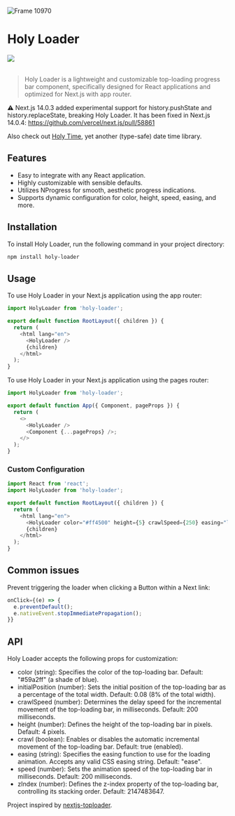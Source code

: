 ![Frame 10970](https://github.com/tomcru/holy-loader/assets/35841182/23b8e2fa-390b-413d-9fa6-258b44c39ff9)

<h1>Holy Loader</h1>
<a href="https://www.npmjs.com/package/holy-loader"><img src="https://img.shields.io/npm/v/holy-loader.svg?style=flat" /></a>
<br>
<br>

> Holy Loader is a lightweight and customizable top-loading progress bar component, specifically designed for React applications and optimized for Next.js with app router.

⚠️ Next.js 14.0.3 added experimental support for history.pushState and history.replaceState, breaking Holy Loader. It has been fixed in Next.js 14.0.4: https://github.com/vercel/next.js/pull/58861

Also check out [Holy Time](https://github.com/badosz0/holy-time), yet another (type-safe) date time library.

## Features

- Easy to integrate with any React application.
- Highly customizable with sensible defaults.
- Utilizes NProgress for smooth, aesthetic progress indications.
- Supports dynamic configuration for color, height, speed, easing, and more.

## Installation

To install Holy Loader, run the following command in your project directory:

```bash
npm install holy-loader
```

## Usage

To use Holy Loader in your Next.js application using the app router:

```typescript
import HolyLoader from 'holy-loader';

export default function RootLayout({ children }) {
  return (
    <html lang="en">
      <HolyLoader />
      {children}
    </html>
  );
}
```

To use Holy Loader in your Next.js application using the pages router:

```typescript
import HolyLoader from 'holy-loader';

export default function App({ Component, pageProps }) {
  return (
    <>
      <HolyLoader />
      <Component {...pageProps} />;
    </>
  );
}
```

### Custom Configuration

```typescript
import React from 'react';
import HolyLoader from 'holy-loader';

export default function RootLayout({ children }) {
  return (
    <html lang="en">
      <HolyLoader color="#ff4500" height={5} crawlSpeed={250} easing="linear" />
      {children}
    </html>
  );
}
```

## Common issues

Prevent triggering the loader when clicking a Button within a Next link:

```typescript
onClick={(e) => {
  e.preventDefault();
  e.nativeEvent.stopImmediatePropagation();
}}
```

## API

Holy Loader accepts the following props for customization:

- color (string): Specifies the color of the top-loading bar. Default: "#59a2ff" (a shade of blue).
- initialPosition (number): Sets the initial position of the top-loading bar as a percentage of the total width. Default: 0.08 (8% of the total width).
- crawlSpeed (number): Determines the delay speed for the incremental movement of the top-loading bar, in milliseconds. Default: 200 milliseconds.
- height (number): Defines the height of the top-loading bar in pixels. Default: 4 pixels.
- crawl (boolean): Enables or disables the automatic incremental movement of the top-loading bar. Default: true (enabled).
- easing (string): Specifies the easing function to use for the loading animation. Accepts any valid CSS easing string. Default: "ease".
- speed (number): Sets the animation speed of the top-loading bar in milliseconds. Default: 200 milliseconds.
- zIndex (number): Defines the z-index property of the top-loading bar, controlling its stacking order. Default: 2147483647.

Project inspired by [nextjs-toploader](https://github.com/TheSGJ/nextjs-toploader).
